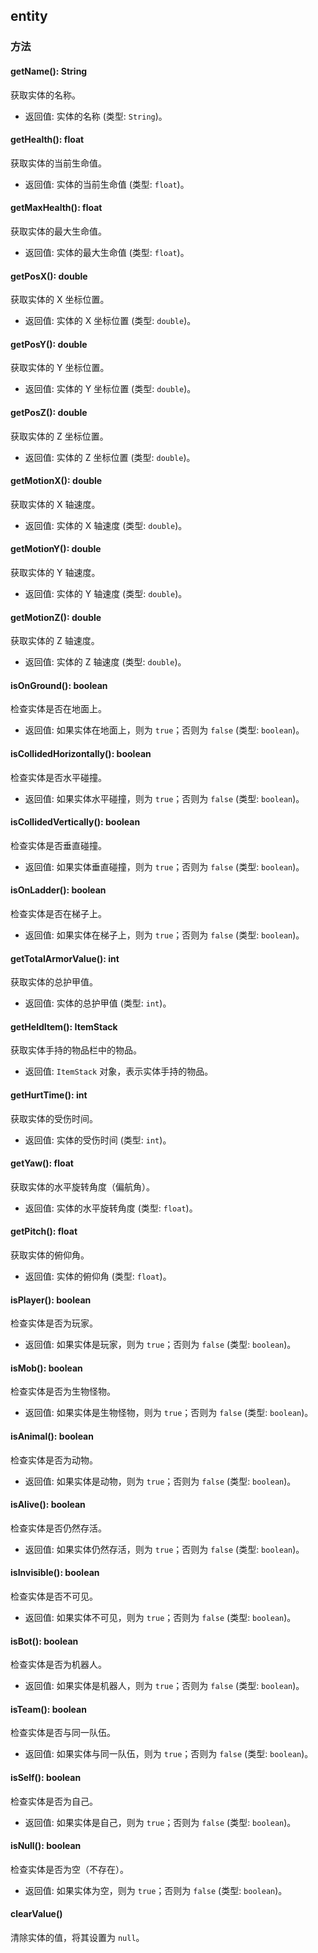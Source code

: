 ## entity

### 方法

#### getName(): String
获取实体的名称。

- 返回值: 实体的名称 (类型: `String`)。

#### getHealth(): float
获取实体的当前生命值。

- 返回值: 实体的当前生命值 (类型: `float`)。

#### getMaxHealth(): float
获取实体的最大生命值。

- 返回值: 实体的最大生命值 (类型: `float`)。

#### getPosX(): double
获取实体的 X 坐标位置。

- 返回值: 实体的 X 坐标位置 (类型: `double`)。

#### getPosY(): double
获取实体的 Y 坐标位置。

- 返回值: 实体的 Y 坐标位置 (类型: `double`)。

#### getPosZ(): double
获取实体的 Z 坐标位置。

- 返回值: 实体的 Z 坐标位置 (类型: `double`)。

#### getMotionX(): double
获取实体的 X 轴速度。

- 返回值: 实体的 X 轴速度 (类型: `double`)。

#### getMotionY(): double
获取实体的 Y 轴速度。

- 返回值: 实体的 Y 轴速度 (类型: `double`)。

#### getMotionZ(): double
获取实体的 Z 轴速度。

- 返回值: 实体的 Z 轴速度 (类型: `double`)。

#### isOnGround(): boolean
检查实体是否在地面上。

- 返回值: 如果实体在地面上，则为 `true`；否则为 `false` (类型: `boolean`)。

#### isCollidedHorizontally(): boolean
检查实体是否水平碰撞。

- 返回值: 如果实体水平碰撞，则为 `true`；否则为 `false` (类型: `boolean`)。

#### isCollidedVertically(): boolean
检查实体是否垂直碰撞。

- 返回值: 如果实体垂直碰撞，则为 `true`；否则为 `false` (类型: `boolean`)。

#### isOnLadder(): boolean
检查实体是否在梯子上。

- 返回值: 如果实体在梯子上，则为 `true`；否则为 `false` (类型: `boolean`)。

#### getTotalArmorValue(): int
获取实体的总护甲值。

- 返回值: 实体的总护甲值 (类型: `int`)。

#### getHeldItem(): ItemStack
获取实体手持的物品栏中的物品。

- 返回值: `ItemStack` 对象，表示实体手持的物品。

#### getHurtTime(): int
获取实体的受伤时间。

- 返回值: 实体的受伤时间 (类型: `int`)。

#### getYaw(): float
获取实体的水平旋转角度（偏航角）。

- 返回值: 实体的水平旋转角度 (类型: `float`)。

#### getPitch(): float
获取实体的俯仰角。

- 返回值: 实体的俯仰角 (类型: `float`)。

#### isPlayer(): boolean
检查实体是否为玩家。

- 返回值: 如果实体是玩家，则为 `true`；否则为 `false` (类型: `boolean`)。

#### isMob(): boolean
检查实体是否为生物怪物。

- 返回值: 如果实体是生物怪物，则为 `true`；否则为 `false` (类型: `boolean`)。

#### isAnimal(): boolean
检查实体是否为动物。

- 返回值: 如果实体是动物，则为 `true`；否则为 `false` (类型: `boolean`)。

#### isAlive(): boolean
检查实体是否仍然存活。

- 返回值: 如果实体仍然存活，则为 `true`；否则为 `false` (类型: `boolean`)。

#### isInvisible(): boolean
检查实体是否不可见。

- 返回值: 如果实体不可见，则为 `true`；否则为 `false` (类型: `boolean`)。

#### isBot(): boolean
检查实体是否为机器人。

- 返回值: 如果实体是机器人，则为 `true`；否则为 `false` (类型: `boolean`)。

#### isTeam(): boolean
检查实体是否与同一队伍。

- 返回值: 如果实体与同一队伍，则为 `true`；否则为 `false` (类型: `boolean`)。

#### isSelf(): boolean
检查实体是否为自己。

- 返回值: 如果实体是自己，则为 `true`；否则为 `false` (类型: `boolean`)。

#### isNull(): boolean
检查实体是否为空（不存在）。

- 返回值: 如果实体为空，则为 `true`；否则为 `false` (类型: `boolean`)。

#### clearValue()
清除实体的值，将其设置为 `null`。
